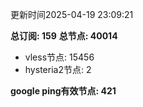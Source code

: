 更新时间2025-04-19 23:09:21

**总订阅: 159**
**总节点: 40014**
- vless节点: 15456
- hysteria2节点: 2

**google ping有效节点: 421**
